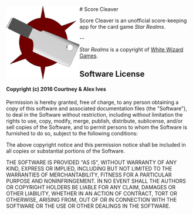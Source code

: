 <img align="left" width="200" src="https://raw.githubusercontent.com/Team-Ives/score-cleaver/efccc21475c098b6a3ea4ffb3743acd6e95184d0/app/src/main/res/mipmap/score_cleaver.png">
# Score Cleaver

Score Cleaver is an unofficial score-keeping app for the card game *Star Realms*.

--

*Star Realms* is a copyright of [White Wizard Games](http://www.whitewizardgames.com/).

## Software License
#### Copyright (c) 2016 Courtney & Alex Ives

Permission is hereby granted, free of charge, to any person obtaining a copy of this software and associated documentation files (the "Software"), to deal in the Software without restriction, including without limitation the rights to use, copy, modify, merge, publish, distribute, sublicense, and/or sell copies of the Software, and to permit persons to whom the Software is furnished to do so, subject to the following conditions:

The above copyright notice and this permission notice shall be included in all copies or substantial portions of the Software.

THE SOFTWARE IS PROVIDED "AS IS", WITHOUT WARRANTY OF ANY KIND, EXPRESS OR IMPLIED, INCLUDING BUT NOT LIMITED TO THE WARRANTIES OF MERCHANTABILITY, FITNESS FOR A PARTICULAR PURPOSE AND NONINFRINGEMENT. IN NO EVENT SHALL THE AUTHORS OR COPYRIGHT HOLDERS BE LIABLE FOR ANY CLAIM, DAMAGES OR OTHER LIABILITY, WHETHER IN AN ACTION OF CONTRACT, TORT OR OTHERWISE, ARISING FROM, OUT OF OR IN CONNECTION WITH THE SOFTWARE OR THE USE OR OTHER DEALINGS IN THE SOFTWARE.
